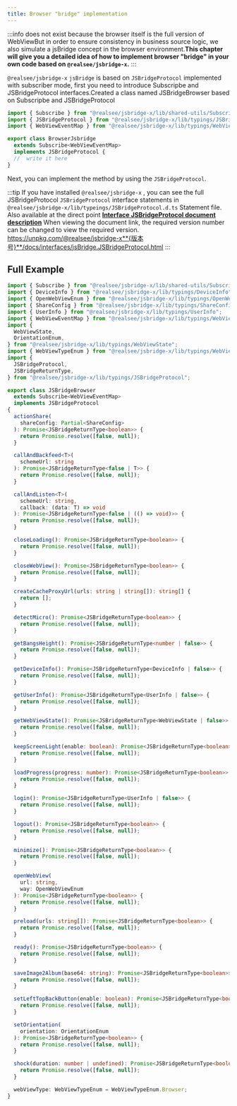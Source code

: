 ```yaml
---
title: Browser "bridge" implementation
---
```


:::info
does not exist because the browser itself is the full version of WebViewBut in order to ensure consistency in business source logic, we also simulate a jsBridge concept in the browser environment.**This chapter will give you a detailed idea of how to implement browser "bridge" in your own code based on `@realsee/jsbridge-x`.**
:::

`@realsee/jsbridge-x` `jsBridge` is based on `JSBridgeProtocol` implemented with subscriber mode, first you need to introduce Subscripbe and JSBridgeProtocol interfaces.Created a class named JSBridgeBrowser based on Subscripbe and JSBridgeProtocol

```ts
import { Subscribe } from "@realsee/jsbridge-x/lib/shared-utils/Subscribe";
import { JSBridgeProtocol } from "@realsee/jsbridge-x/lib/typings/JSBridgeProtocol";
import { WebViewEventMap } from "@realsee/jsbridge-x/lib/typings/WebViewEventMap";

export class BrowserJsbridge
  extends Subscribe<WebViewEventMap>
  implements JSBridgeProtocol {
  //  write it here
}
```

Next, you can implement the method by using the `JSBridgeProtocol`.

:::tip
If you have installed `@realsee/jsbridge-x` , you can see the full JSBridgeProtocol `JSBridgeProtocol` interface statements in `@realsee/jsbridge-x/lib/typeings/JSBridgeProtocol.d.ts` Statement file. 
Also available at the direct point **[Interface JSBridgeProtocol document description](https://unpkg.com/@realsee/jsbridge-x/docs/interfaces/jsBridge.JSBridgeProtocol.html)** 
When viewing the document link, the required version number can be changed to view the required version. https://unpkg.com/@realsee/jsbridge-x**{版本号}**/docs/interfaces/jsBridge.JSBridgeProtocol.html
:::

## Full Example

```ts title="JSBridgeBrowser.ts"
import { Subscribe } from "@realsee/jsbridge-x/lib/shared-utils/Subscribe";
import { DeviceInfo } from "@realsee/jsbridge-x/lib/typings/DeviceInfo";
import { OpenWebViewEnum } from "@realsee/jsbridge-x/lib/typings/OpenWebViewEnum";
import { ShareConfig } from "@realsee/jsbridge-x/lib/typings/ShareConfig";
import { UserInfo } from "@realsee/jsbridge-x/lib/typings/UserInfo";
import { WebViewEventMap } from "@realsee/jsbridge-x/lib/typings/WebViewEventMap";
import {
  WebViewState,
  OrientationEnum,
} from "@realsee/jsbridge-x/lib/typings/WebViewState";
import { WebViewTypeEnum } from "@realsee/jsbridge-x/lib/typings/WebViewTypeEnum";
import {
  JSBridgeProtocol,
  JSBridgeReturnType,
} from "@realsee/jsbridge-x/lib/typings/JSBridgeProtocol";

export class JSBridgeBrowser
  extends Subscribe<WebViewEventMap>
  implements JSBridgeProtocol
{
  actionShare(
    shareConfig: Partial<ShareConfig>
  ): Promise<JSBridgeReturnType<boolean>> {
    return Promise.resolve([false, null]);
  }

  callAndBackfeed<T>(
    schemeUrl: string
  ): Promise<JSBridgeReturnType<false | T>> {
    return Promise.resolve([false, null]);
  }

  callAndListen<T>(
    schemeUrl: string,
    callback: (data: T) => void
  ): Promise<JSBridgeReturnType<false | (() => void)>> {
    return Promise.resolve([false, null]);
  }

  closeLoading(): Promise<JSBridgeReturnType<boolean>> {
    return Promise.resolve([false, null]);
  }

  closeWebView(): Promise<JSBridgeReturnType<boolean>> {
    return Promise.resolve([false, null]);
  }

  createCacheProxyUrl(urls: string | string[]): string[] {
    return [];
  }

  detectMicro(): Promise<JSBridgeReturnType<boolean>> {
    return Promise.resolve([false, null]);
  }

  getBangsHeight(): Promise<JSBridgeReturnType<number | false>> {
    return Promise.resolve([false, null]);
  }

  getDeviceInfo(): Promise<JSBridgeReturnType<DeviceInfo | false>> {
    return Promise.resolve([false, null]);
  }

  getUserInfo(): Promise<JSBridgeReturnType<UserInfo | false>> {
    return Promise.resolve([false, null]);
  }

  getWebViewState(): Promise<JSBridgeReturnType<WebViewState | false>> {
    return Promise.resolve([false, null]);
  }

  keepScreenLight(enable: boolean): Promise<JSBridgeReturnType<boolean>> {
    return Promise.resolve([false, null]);
  }

  loadProgress(progress: number): Promise<JSBridgeReturnType<boolean>> {
    return Promise.resolve([false, null]);
  }

  login(): Promise<JSBridgeReturnType<UserInfo | false>> {
    return Promise.resolve([false, null]);
  }

  logout(): Promise<JSBridgeReturnType<boolean>> {
    return Promise.resolve([false, null]);
  }

  minimize(): Promise<JSBridgeReturnType<boolean>> {
    return Promise.resolve([false, null]);
  }

  openWebView(
    url: string,
    way: OpenWebViewEnum
  ): Promise<JSBridgeReturnType<boolean>> {
    return Promise.resolve([false, null]);
  }

  preload(urls: string[]): Promise<JSBridgeReturnType<boolean>> {
    return Promise.resolve([false, null]);
  }

  ready(): Promise<JSBridgeReturnType<boolean>> {
    return Promise.resolve([false, null]);
  }

  saveImage2Album(base64: string): Promise<JSBridgeReturnType<boolean>> {
    return Promise.resolve([false, null]);
  }

  setLeftTopBackButton(enable: boolean): Promise<JSBridgeReturnType<boolean>> {
    return Promise.resolve([false, null]);
  }

  setOrientation(
    orientation: OrientationEnum
  ): Promise<JSBridgeReturnType<boolean>> {
    return Promise.resolve([false, null]);
  }

  shock(duration: number | undefined): Promise<JSBridgeReturnType<boolean>> {
    return Promise.resolve([false, null]);
  }

  webViewType: WebViewTypeEnum = WebViewTypeEnum.Browser;
}
```
